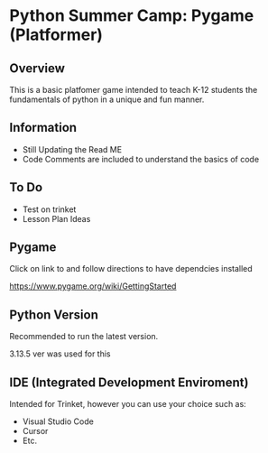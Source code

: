 # Python Summer Camp: Pygame (Platformer)

## Overview

This is a basic platfomer game intended to teach K-12 students the fundamentals of python in a unique and fun manner. 

## Information 
- Still Updating the Read ME
- Code Comments are included to understand the basics of code

## To Do
- Test on trinket
- Lesson Plan Ideas

## Pygame
Click on link to and follow directions to have dependcies installed

https://www.pygame.org/wiki/GettingStarted 

## Python Version 
Recommended to run the latest version. 

3.13.5 ver was used for this 

## IDE (Integrated Development Enviroment) 

Intended for Trinket, however you can use your choice such as:
- Visual Studio Code
- Cursor
- Etc.
